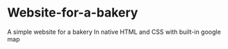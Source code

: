# Website-for-a-bakery
A simple website for a bakery 
In native HTML and CSS with built-in google map 
